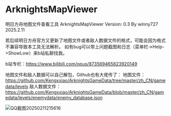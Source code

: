 # ArknightsMapViewer
明日方舟地图文件查看工具
ArknightsMapViewer
Version: 0.3
By winny727
2025.2.11

若后续明日方舟官方又更新了地图文件或者敌人数据文件的格式，可能会因为格式不兼容导致本工具无法解析。
如有bug可以带上问题截图和日志（菜单栏->Help->ShowLow）来b站私聊找我。

b站专栏：https://www.bilibili.com/opus/873569465823920149

地图文件和敌人数据可以自己解包，Github也有大佬传了：
地图文件：https://github.com/Kengxxiao/ArknightsGameData/tree/master/zh_CN/gamedata/levels
敌人数据文件：https://github.com/Kengxxiao/ArknightsGameData/blob/master/zh_CN/gamedata/levels/enemydata/enemy_database.json

![QQ截图20250211215616](https://github.com/user-attachments/assets/7a8b4025-3e46-47da-b744-6ebba85f9b5b)
